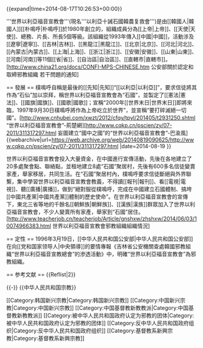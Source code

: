{{expand|time=2014-08-17T10:26:53+00:00}}

'''世界以利亞福音宣教會'''(現名'''以利亞十誡石國韓農复救會''')是由[[韓國人|韓國人]][[朴鳴呼|朴鳴呼]]於1980年創立的，組織成員分為[[上帝|上帝]]、[[天使|天使]]、總務、片長、所長5個等級。該組織從1993年傳入[[中國|中國]]，活動涉及[[遼寧|遼寧]]、[[吉林|吉林]]、[[黑龍江|黑龍江]]、[[北京|北京]]、[[河北|河北]]、[[內蒙古|內蒙古]]、[[上海|上海]]、[[浙江|浙江]]、[[安徽|安徽]]、[[山東|山東]]、[[河南|河南]]等11個[[省|省]]、[[自治區|自治區]]、[[直轄市|直轄市]]。<ref name="jimi">[http://www.china21.org/docs/CONFI-MPS-CHINESE.htm 公安部關於認定和取締邪教組織 若干問題的通知]</ref>

== 發展 ==
樸鳴呼自稱是最後的[[先知|先知]]“[[以利亞|以利亞]]”，要求信徒將其作為“石仙”加以崇拜，稱世界以利亞福音宣教會為“石國”，並製定了[[憲法|憲法]]、[[國旗|國旗]]、[[國歌|國歌]]；宣稱“2000年[[世界末日|世界末日]]即將來臨，1997年9月30日樸鳴呼將作為上帝屹立於世界”，並宣稱“要打碎滅絕一切國”。<ref name="jimi"></ref><ref>[http://www.cnhubei.com/xwzt/2012/cfqy/tpyl/201405/t2931250.shtml “世界以利亞福音宣教會”-荊楚網]</ref><ref>[http://www.cqkp.cn/pscien/zy/07-2011/311317297.html 妄圖建立“國中之國”的“世界以利亞福音宣教會”-巴渝風] {{webarchive|url=https://web.archive.org/web/20140819090625/http://www.cqkp.cn/pscien/zy/07-2011/311317297.html |date=2014-08-19 }}</ref>

世界以利亞福音宣教會投入大量資金，在中國進行宣傳活動，先後在各地建立了20多處聚會點、聯絡點，並租地建立8處“石國”聚居村，先後有600多名信徒變賣家產，舉家移居，共同生活。在“石國”聚居村內，樸鳴呼要求信徒斷絕與外界聯繫，集中學習世界以利亞福音宣教會教義，不得讀[[報刊|報刊]]、看[[電視|電視]]、聽[[廣播|廣播]]，做到“絕對服從樸鳴呼，完成在中國建立石國體制、搞垮[[中國共產黨|中國共產黨]]體制的歷史使命”。在世界以利亞福音宣教會的宣傳下，東北三省等地的千餘名[[朝鮮族|朝鮮族]]、[[漢族|漢族]]群眾加入了世界以利亞福音宣教會，不少人變賣所有家產，舉家到“石國”居住。<ref name="jimi" /><ref>[http://www.teacherjob.cn/teacherjob/Article/gnshxw/zhshxw/2014/06/03/10074966383.html 世界以利亞福音宣教會邪教組織組織情況]</ref>

== 定性 ==
1996年3月19日，[[中华人民共和国公安部|中华人民共和国公安部]]在向[[党和国家领导人|中央領導]]的要情專報《吉林省公安機關查處韓國邪教組織“世界以利亞福音宣教總會”的滲透活動》中，明確“世界以利亞福音宣教會”為邪教組織。<ref name="jimi" />

== 参考文献 ==
{{Reflist|2}}

{{-}}
{{中华人民共和国宗教}}

[[Category:韩国新兴宗教|Category:韩国新兴宗教]]
[[Category:中国新兴宗教|Category:中国新兴宗教]]
[[Category:中国基督教新教教派|Category:中国基督教新教教派]]
[[Category:被中华人民共和国政府认定为邪教的团体|Category:被中华人民共和国政府认定为邪教的团体]]
[[Category:反中华人民共和国政府组织|Category:反中华人民共和国政府组织]]
[[Category:基督教系新興宗教|Category:基督教系新興宗教]]